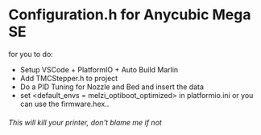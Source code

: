 # **Configuration.h for Anycubic Mega SE**

for you to do:

* Setup VSCode + PlatformIO + Auto Build Marlin
* Add TMCStepper.h to project
* Do a PID Tuning for Nozzle and Bed and insert the data 
* set <default_envs = melzi_optiboot_optimized> in platformio.ini 
or you can use the firmware.hex..

###### *This will kill your printer, don't blame me if not*
